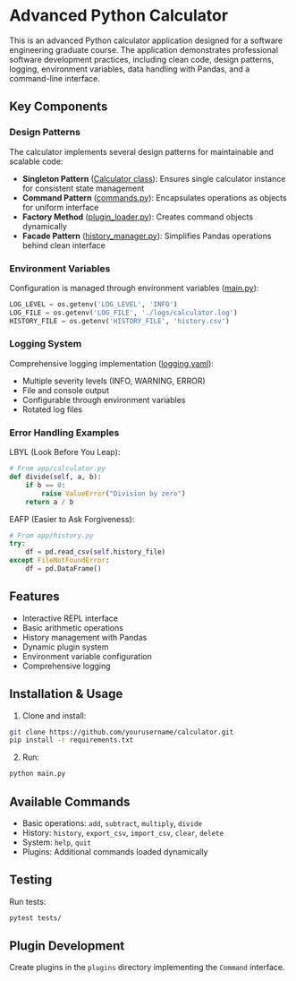 # Advanced Python Calculator

This is an advanced Python calculator application designed for a software engineering graduate course. The application demonstrates professional software development practices, including clean code, design patterns, logging, environment variables, data handling with Pandas, and a command-line interface.

## Key Components

### Design Patterns
The calculator implements several design patterns for maintainable and scalable code:

- **Singleton Pattern** ([Calculator class](app/calculator.py)): Ensures single calculator instance for consistent state management
- **Command Pattern** ([commands.py](app/commands/system.py)): Encapsulates operations as objects for uniform interface
- **Factory Method** ([plugin_loader.py](app/plugins/plugin_loader.py)): Creates command objects dynamically
- **Facade Pattern** ([history_manager.py](app/history_manager.py)): Simplifies Pandas operations behind clean interface

### Environment Variables
Configuration is managed through environment variables ([main.py](main.py)):

```python
LOG_LEVEL = os.getenv('LOG_LEVEL', 'INFO')
LOG_FILE = os.getenv('LOG_FILE', './logs/calculator.log')
HISTORY_FILE = os.getenv('HISTORY_FILE', 'history.csv')
```

### Logging System
Comprehensive logging implementation ([logging.yaml](logging.yaml)):

- Multiple severity levels (INFO, WARNING, ERROR)
- File and console output
- Configurable through environment variables
- Rotated log files

### Error Handling Examples

LBYL (Look Before You Leap):
```python
# From app/calculator.py
def divide(self, a, b):
    if b == 0:
        raise ValueError("Division by zero")
    return a / b
```

EAFP (Easier to Ask Forgiveness):
```python
# From app/history.py
try:
    df = pd.read_csv(self.history_file)
except FileNotFoundError:
    df = pd.DataFrame()
```

## Features

- Interactive REPL interface
- Basic arithmetic operations
- History management with Pandas
- Dynamic plugin system
- Environment variable configuration
- Comprehensive logging

## Installation & Usage

1. Clone and install:
```bash
git clone https://github.com/yourusername/calculator.git
pip install -r requirements.txt
```

2. Run:
```bash
python main.py
```

## Available Commands

- Basic operations: `add`, `subtract`, `multiply`, `divide`
- History: `history`, `export_csv`, `import_csv`, `clear`, `delete`
- System: `help`, `quit`
- Plugins: Additional commands loaded dynamically

## Testing

Run tests:
```bash
pytest tests/
```

## Plugin Development

Create plugins in the `plugins` directory implementing the `Command` interface.
